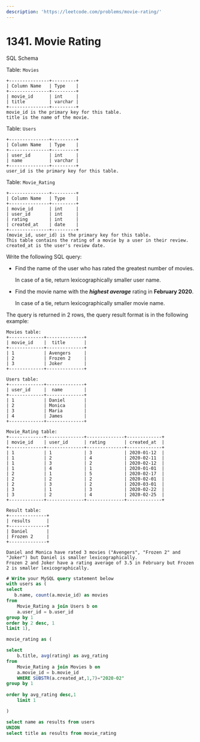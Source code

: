 ```yaml
---
description: 'https://leetcode.com/problems/movie-rating/'
---
```


# 1341. Movie Rating



SQL Schema

Table: `Movies`

```text
+---------------+---------+
| Column Name   | Type    |
+---------------+---------+
| movie_id      | int     |
| title         | varchar |
+---------------+---------+
movie_id is the primary key for this table.
title is the name of the movie.
```

Table: `Users`

```text
+---------------+---------+
| Column Name   | Type    |
+---------------+---------+
| user_id       | int     |
| name          | varchar |
+---------------+---------+
user_id is the primary key for this table.
```

Table: `Movie_Rating`

```text
+---------------+---------+
| Column Name   | Type    |
+---------------+---------+
| movie_id      | int     |
| user_id       | int     |
| rating        | int     |
| created_at    | date    |
+---------------+---------+
(movie_id, user_id) is the primary key for this table.
This table contains the rating of a movie by a user in their review.
created_at is the user's review date. 
```

Write the following SQL query:

* Find the name of the user who has rated the greatest number of movies.

  In case of a tie, return lexicographically smaller user name.

* Find the movie name with the _**highest average**_ rating in **February 2020**.

  In case of a tie, return lexicographically smaller movie name.

The query is returned in 2 rows, the query result format is in the following example:

```text
Movies table:
+-------------+--------------+
| movie_id    |  title       |
+-------------+--------------+
| 1           | Avengers     |
| 2           | Frozen 2     |
| 3           | Joker        |
+-------------+--------------+

Users table:
+-------------+--------------+
| user_id     |  name        |
+-------------+--------------+
| 1           | Daniel       |
| 2           | Monica       |
| 3           | Maria        |
| 4           | James        |
+-------------+--------------+

Movie_Rating table:
+-------------+--------------+--------------+-------------+
| movie_id    | user_id      | rating       | created_at  |
+-------------+--------------+--------------+-------------+
| 1           | 1            | 3            | 2020-01-12  |
| 1           | 2            | 4            | 2020-02-11  |
| 1           | 3            | 2            | 2020-02-12  |
| 1           | 4            | 1            | 2020-01-01  |
| 2           | 1            | 5            | 2020-02-17  | 
| 2           | 2            | 2            | 2020-02-01  | 
| 2           | 3            | 2            | 2020-03-01  |
| 3           | 1            | 3            | 2020-02-22  | 
| 3           | 2            | 4            | 2020-02-25  | 
+-------------+--------------+--------------+-------------+

Result table:
+--------------+
| results      |
+--------------+
| Daniel       |
| Frozen 2     |
+--------------+

Daniel and Monica have rated 3 movies ("Avengers", "Frozen 2" and "Joker") but Daniel is smaller lexicographically.
Frozen 2 and Joker have a rating average of 3.5 in February but Frozen 2 is smaller lexicographically.
```

```sql
# Write your MySQL query statement below
with users as (
select 
   b.name, count(a.movie_id) as movies
from
    Movie_Rating a join Users b on 
    a.user_id = b.user_id
group by 1
order by 2 desc, 1
limit 1),

movie_rating as (

select 
    b.title, avg(rating) as avg_rating
from
    Movie_Rating a join Movies b on 
    a.movie_id = b.movie_id
    WHERE SUBSTR(a.created_at,1,7)="2020-02"
group by 1
    
order by avg_rating desc,1
    limit 1

)

select name as results from users
UNION
select title as results from movie_rating

```

